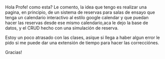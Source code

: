 Hola Profe! como esta?
Le comento, la idea que tengo es realizar una pagina, en principio, de un sistema de reservas para salas de ensayo que tenga un calendario interactivo al estilo google calendar 
y que puedan hacer las reservas desde ese mismo calendario,aca le dejo la base de datos, y el CRUD hecho con una simulación de reserva.

Estoy un poco atrasado con las clases, asíque si llega a haber algun error le pido si me puede dar una extensión de tiempo para hacer las correcciónes.

Gracias!
